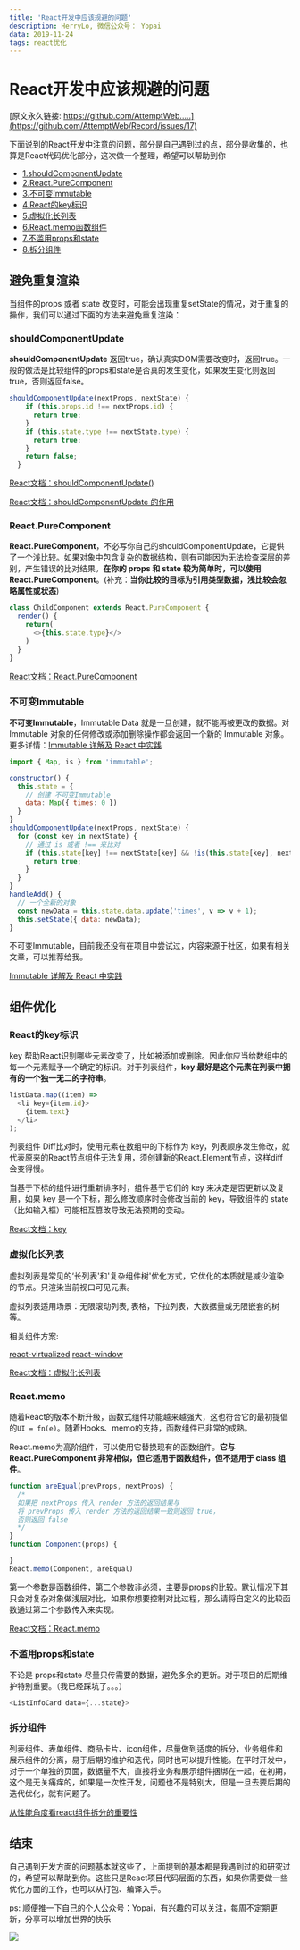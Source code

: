 ```yaml
---
title: 'React开发中应该规避的问题'
description: HerryLo, 微信公众号： Yopai
data: 2019-11-24
tags: react优化
---
```


# React开发中应该规避的问题

[原文永久链接: https://github.com/AttemptWeb.....](https://github.com/AttemptWeb/Record/issues/17)

下面说到的React开发中注意的问题，部分是自己遇到过的点，部分是收集的，也算是React代码优化部分，这次做一个整理，希望可以帮助到你

- [1.shouldComponentUpdate](#shouldcomponentupdate)
- [2.React.PureComponent](#react-purecomponent)
- [3.不可变Immutable](#不可变immutable)
- [4.React的key标识](#react的key标识)
- [5.虚拟化长列表](#虚拟化长列表)
- [6.React.memo函数组件](#react-memo)
- [7.不滥用props和state](#不滥用props和state)
- [8.拆分组件](#拆分组件)

## 避免重复渲染

当组件的props 或者 state 改变时，可能会出现重复setState的情况，对于重复的操作，我们可以通过下面的方法来避免重复渲染：

### shouldComponentUpdate

**shouldComponentUpdate** 返回true，确认真实DOM需要改变时，返回true。一般的做法是比较组件的props和state是否真的发生变化，如果发生变化则返回true，否则返回false。

```javascript
shouldComponentUpdate(nextProps, nextState) {
    if (this.props.id !== nextProps.id) {
      return true;
    }
    if (this.state.type !== nextState.type) {
      return true;
    }
    return false;
  }
```
[React文档：shouldComponentUpdate()](https://zh-hans.reactjs.org/docs/react-component.html#shouldcomponentupdate)

[React文档：shouldComponentUpdate 的作用](https://zh-hans.reactjs.org/docs/optimizing-performance.html#shouldcomponentupdate-in-action)

### React.PureComponent

**React.PureComponent**，不必写你自己的shouldComponentUpdate，它提供了一个浅比较。如果对象中包含复杂的数据结构，则有可能因为无法检查深层的差别，产生错误的比对结果。**在你的 props 和 state 较为简单时，可以使用 React.PureComponent**。(补充：**当你比较的目标为引用类型数据，浅比较会忽略属性或状态**)

```javascript
class ChildComponent extends React.PureComponent {
  render() {
    return(
      <>{this.state.type}</>
    )
  }
}
```
[React文档：React.PureComponent](https://zh-hans.reactjs.org/docs/react-api.html#reactpurecomponent)

### 不可变Immutable

**不可变Immutable**，Immutable Data 就是一旦创建，就不能再被更改的数据。对 Immutable 对象的任何修改或添加删除操作都会返回一个新的 Immutable 对象。更多详情：[Immutable 详解及 React 中实践](https://github.com/camsong/blog/issues/3)

```javascript
import { Map, is } from 'immutable';

constructor() {
  this.state = {
    // 创建 不可变Immutable
    data: Map({ times: 0 })
  }
}
shouldComponentUpdate(nextProps, nextState) {
  for (const key in nextState) {
    // 通过 is 或者 !== 来比对
    if (this.state[key] !== nextState[key] && !is(this.state[key], nextState[key])) {
      return true;
    }
  }
}
handleAdd() {
  // 一个全新的对象
  const newData = this.state.data.update('times', v => v + 1);
  this.setState({ data: newData);
}
```
不可变Immutable，目前我还没有在项目中尝试过，内容来源于社区，如果有相关文章，可以推荐给我。

[Immutable 详解及 React 中实践](https://github.com/camsong/blog/issues/3)

## 组件优化

### React的key标识

key 帮助React识别哪些元素改变了，比如被添加或删除。因此你应当给数组中的每一个元素赋予一个确定的标识。对于列表组件，**key 最好是这个元素在列表中拥有的一个独一无二的字符串**。

```javascript
listData.map((item) =>
  <li key={item.id}>
    {item.text}
  </li>
);
```

列表组件 Diff比对时，使用元素在数组中的下标作为 key，列表顺序发生修改，就代表原来的React节点组件无法复用，须创建新的React.Element节点，这样diff 会变得慢。

当基于下标的组件进行重新排序时，组件基于它们的 key 来决定是否更新以及复用，如果 key 是一个下标，那么修改顺序时会修改当前的 key，导致组件的 state（比如输入框）可能相互篡改导致无法预期的变动。

[React文档：key](https://zh-hans.reactjs.org/docs/lists-and-keys.html#keys)

### 虚拟化长列表

虚拟列表是常见的‘长列表'和'复杂组件树'优化方式，它优化的本质就是减少渲染的节点。只渲染当前视口可见元素。

虚拟列表适用场景：无限滚动列表, 表格，下拉列表，大数据量或无限嵌套的树等。

相关组件方案:

[react-virtualized](https://github.com/bvaughn/react-virtualized)
[react-window](https://github.com/bvaughn/react-window)

[React文档：虚拟化长列表](https://zh-hans.reactjs.org/docs/optimizing-performance.html#virtualize-long-lists)

### React.memo

随着React的版本不断升级，函数式组件功能越来越强大，这也符合它的最初提倡的```UI = fn(e)```。随着Hooks、memo的支持，函数组件已非常的成熟。

React.memo为高阶组件，可以使用它替换现有的函数组件。**它与 React.PureComponent 非常相似，但它适用于函数组件，但不适用于 class 组件**。

```javascript
function areEqual(prevProps, nextProps) {
  /*
  如果把 nextProps 传入 render 方法的返回结果与
  将 prevProps 传入 render 方法的返回结果一致则返回 true，
  否则返回 false
  */
}
function Component(props) {

}
React.memo(Component, areEqual)
```
第一个参数是函数组件，第二个参数非必须，主要是props的比较。默认情况下其只会对复杂对象做浅层对比，如果你想要控制对比过程，那么请将自定义的比较函数通过第二个参数传入来实现。

[React文档：React.memo](https://zh-hans.reactjs.org/docs/react-api.html#reactmemo)

### 不滥用props和state

不论是 props和state 尽量只传需要的数据，避免多余的更新。对于项目的后期维护特别重要。（我已经踩坑了。。。）

```javascript
<ListInfoCard data={...state}>
```

### 拆分组件

列表组件、表单组件、商品卡片、icon组件，尽量做到适度的拆分，业务组件和展示组件的分离，易于后期的维护和迭代，同时也可以提升性能。在平时开发中，对于一个单独的页面，数据量不大，直接将业务和展示组件捆绑在一起，在初期，这个是无关痛痒的，如果是一次性开发，问题也不是特别大，但是一旦去要后期的迭代优化，就有问题了。

[从性能角度看react组件拆分的重要性](https://www.cnblogs.com/wonyun/p/6804952.html)

## 结束

自己遇到开发方面的问题基本就这些了，上面提到的基本都是我遇到过的和研究过的，希望可以帮助到你。这些只是React项目代码层面的东西，如果你需要做一些优化方面的工作，也可以从打包、编译入手。

ps: 顺便推一下自己的个人公众号：Yopai，有兴趣的可以关注，每周不定期更新，分享可以增加世界的快乐

![](/webChat1.png)